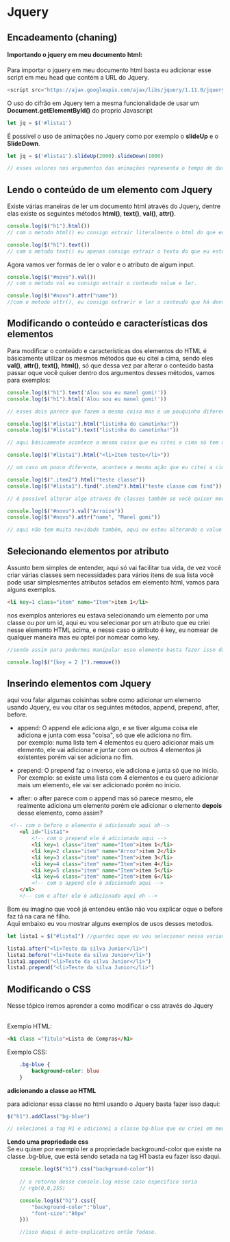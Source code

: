 # Jquery

## Encadeamento (chaning)

#### Importando o jquery em meu documento html:
Para importar o jquery em meu documento html basta eu adicionar esse script em meu head que contém a URL do Jquery.

```javascript
<script src="https://ajax.googleapis.com/ajax/libs/jquery/1.11.0/jquery.min.js"></script>
```
O uso do cifrão em Jquery tem a mesma funcionalidade de usar um **Document.getElementById()** do proprio Javascript

``` javascript
let jq = $('#lista1')
```
É possivel o uso de animações no Jquery como por exemplo o **slideUp** e o **SlideDown**.

``` javascript
let jq = $('#lista1').slideUp(2000).slideDown(1000)

// esses valores nos argumentos das animações representa o tempo de duração da animação respectiva em milisegundos.
```


## Lendo o conteúdo de um elemento com Jquery

Existe várias maneiras de ler um documento html através do Jquery, dentre elas existe os seguintes métodos **html()**, **text()**, **val()**, **attr()**.


``` javascript
console.log($("h1").html())
// com o metodo html() eu consigo extrair literalmente o html do que eu estou selecionando. 

console.log($("h1").text())
// com o metodo text() eu apenas consigo extrair o texto do que eu estou selecionando nesse caso a tag h1.
```

Agora vamos ver formas de ler o valor e o atributo de algum input.

``` javascript
console.log($("#novo").val())
// com o metodo val eu consigo extrair o conteudo value e ler.

console.log($("#novo").attr("name"))
//com o metodo attr(), eu consigo extrarir e ler o conteudo que há dentro do atribute name.
```

## Modificando o conteúdo e características dos elementos

Para modificar o conteúdo e características dos elementos do HTML é básicamente utilizar os mesmos métodos que eu citei a cima, sendo eles **val()**, **attr()**, **text()**, **html()**, só que dessa vez par alterar o conteúdo basta passar oque você quiser dentro dos argumentos desses métodos, vamos para exemplos:

``` javascript
console.log($("h1").text('Alou sou eu manel gomi!'))
console.log($("h1").html('Alou sou eu manel gomi!'))

// esses dois parece que fazem a mesma coisa mas é um pouquinho diferente, no primeiro eu estou literalmente alterando somente o texto da tag H1, já no segundo eu estou alterando o HTML de fato porém nesse exemplo o resultado vai ser o mesmo, o titulo vai ser alterado para 'Alou sou eu manel gomi!'

console.log($("#lista1").html("listinha do canetinha!"))
console.log($("#lista1").text("listinha do canetinha!"))

// aqui básicamente acontece a mesma coisa que eu citei a cima só tem uma pequena diferença, nesse caso eu estou alterando o conteudo de uma <ul></ul> e quando se faz isso simplesmente quase todos os <li></li> some e só se prevalece uma que foi a que você alterou.

console.log($("#lista1").html("<li>Item teste</li>"))

// um caso um pouco diferente, acontece a mesma ação que eu citei a cima porém é possivel dessa vez você mesmo criar tags através do metodo html, isso me lembra bastante o innerHtml do Javascript.

console.log($(".item2").html("teste classe"))
console.log($("#lista1").find(".item2").html("teste classe com find"))

// é possivel alterar algo atraves de classes também se você quiser modificar algo mais especifico

console.log($("#novo").val("Arroize"))
console.log($("#novo").attr("name", "Manel gomi"))

// aqui não tem muita novidade também, aqui eu estou alterando o value do input text para Arroize e também estou alterando o name do input e atribuindo um novo que é Manel gomi.

```
## Selecionando elementos por atributo

Assunto bem simples de entender, aqui só vai facilitar tua vida, de vez você criar várias classes sem necessidades para vários itens de sua lista você pode usar simplesmentes atributos setados em elemento html, vamos para alguns exemplos.

``` html
<li key=1 class="item" name="Item">item 1</li>
```

nos exemplos anteriores eu estava selecionando um elemento por uma classe ou por um id, aqui eu vou selecionar por um atributo que eu criei nesse elemento HTML acima, e nesse caso o atributo é key, eu nomear de qualquer maneira mas eu optei por nomear como key.

``` javascript
//sendo assim para podermos manipular esse elemento basta fazer isso daqui.

console.log($("[key = 2 ]").remove())
```

## Inserindo elementos com Jquery

aqui vou falar algumas coisinhas sobre como adicionar um elemento usando Jquery, eu vou citar os seguintes métodos, append, prepend, after, before.

- append: O append ele adiciona algo, e se tiver alguma coisa ele adiciona e junta com essa "coisa", só que ele adiciona no fim. <br> 
por exemplo: numa lista tem 4 elementos eu quero adicionar mais um elemento, ele vai adicionar e juntar com os outros 4 elementos já existentes porém vai ser adiciona no fim.

- prepend: O prepend faz o inverso, ele adiciona e junta só que no inicio. <br>
Por exemplo: se existe uma lista com 4 elementos e eu quero adicionar mais um elemento, ele vai ser adicionado porém no inicio.

- after: o after parece com o append mas só parece mesmo, ele realmente adiciona um elemento porém ele adicionar o elemento **depois** desse elemento, como assim?<br>

```html
 <!-- com o before o elemento é adicionado aqui oh-->
    <ul id="lista1">
        <!-- com o prepend ele é adicionado aqui -->
        <li key=1 class="item" name="Item">item 1</li>
        <li key=2 class="item" name="Arroz">item 2</li>
        <li key=3 class="item" name="Item">item 3</li>
        <li key=4 class="item" name="Item">item 4</li>
        <li key=5 class="item" name="Item">item 5</li>
        <li key=6 class="item" name="Item">item 6</li>
        <!-- com o append ele é adicionado aqui -->
    </ul>
    <!-- com o after ele é adicionado aqui oh -->
```

Bom eu imagino que você já entendeu então não vou explicar oque o before faz tá na cara né filho. <br>
Aqui embaixo eu vou mostrar alguns exemplos de usos desses metodos.
``` javascript
let lista1 = $("#lista1") //guardei oque eu vou selecionar nessa variavel aqui.

lista1.after("<li>Teste da silva Junior</li>")
lista1.before("<li>Teste da silva Junior</li>")
lista1.append("<li>Teste da silva Junior</li>")
lista1.prepend("<li>Teste da silva Junior</li>")
```

## Modificando o CSS
Nesse tópico iremos aprender a como modificar o css através do Jquery
<br>
<br>

Exemplo HTML:
```html
<h1 class ="Titulo">Lista de Compras</h1>

```
Exemplo CSS:
```css
    .bg-blue {
        background-color: blue
    }
```

**adicionando a classe ao HTML**

para adicionar essa classe no html usando o Jquery basta fazer isso daqui:

``` javascript
$("h1").addClass("bg-blue")

// selecionei a tag H1 e adicionei a classe bg-blue que eu criei em meu arquivo css, dessa maneira o titulo vai ter um background blue.
```

**Lendo uma propriedade css** 
<br>
Se eu quiser por exemplo ler a propriedade background-color que existe na classe .bg-blue, que está sendo setada na tag H1 basta eu fazer isso daqui.

```javascript
    console.log($("h1").css("background-color"))
    
    // o retorno desse console.log nesse caso especifico seria
    // rgb(0,0,255)
```

```javascript
    console.log($("h1").css({
        "background-color":"blue",
        "font-size":"80px"
    }))

    //isso daqui é auto-explicativo então fodase.
```

